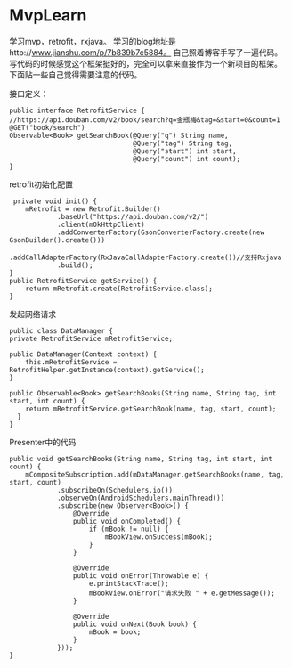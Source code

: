 # MvpLearn
学习mvp，retrofit，rxjava。
学习的blog地址是http://www.jianshu.com/p/7b839b7c5884。
自己照着博客手写了一遍代码。写代码的时候感觉这个框架挺好的，完全可以拿来直接作为一个新项目的框架。
下面贴一些自己觉得需要注意的代码。


接口定义：

    public interface RetrofitService {
    //https://api.douban.com/v2/book/search?q=金瓶梅&tag=&start=0&count=1
    @GET("book/search")
    Observable<Book> getSearchBook(@Query("q") String name,
                                   @Query("tag") String tag,
                                   @Query("start") int start,
                                   @Query("count") int count);
    }
    
retrofit初始化配置

     private void init() {
        mRetrofit = new Retrofit.Builder()
                .baseUrl("https://api.douban.com/v2/")
                .client(mOkHttpClient)
                .addConverterFactory(GsonConverterFactory.create(new GsonBuilder().create()))
                .addCallAdapterFactory(RxJavaCallAdapterFactory.create())//支持Rxjava
                .build();
    }
    public RetrofitService getService() {
        return mRetrofit.create(RetrofitService.class);
    }
    
发起网络请求

    public class DataManager {
    private RetrofitService mRetrofitService;

    public DataManager(Context context) {
        this.mRetrofitService = RetrofitHelper.getInstance(context).getService();
    }

    public Observable<Book> getSearchBooks(String name, String tag, int start, int count) {
        return mRetrofitService.getSearchBook(name, tag, start, count);
      }
    }
    
Presenter中的代码

    public void getSearchBooks(String name, String tag, int start, int count) {
        mCompositeSubscription.add(mDataManager.getSearchBooks(name, tag, start, count)
                .subscribeOn(Schedulers.io())
                .observeOn(AndroidSchedulers.mainThread())
                .subscribe(new Observer<Book>() {
                    @Override
                    public void onCompleted() {
                        if (mBook != null) {
                            mBookView.onSuccess(mBook);
                        }
                    }

                    @Override
                    public void onError(Throwable e) {
                        e.printStackTrace();
                        mBookView.onError("请求失败 " + e.getMessage());
                    }

                    @Override
                    public void onNext(Book book) {
                        mBook = book;
                    }
                }));
    }
